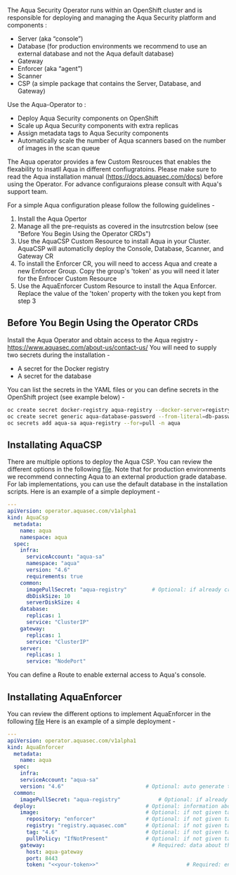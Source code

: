 The Aqua Security Operator runs within an OpenShift cluster and is responsible for deploying and managing the Aqua Security platform and components :
* Server (aka “console”)
* Database (for production environments we recommend to use an external database and not the Aqua default database)  
* Gateway 
* Enforcer (aka “agent”)
* Scanner
* CSP (a simple package that contains the Server, Database, and Gateway)

Use the Aqua-Operator to : 
* Deploy Aqua Security components on OpenShift
* Scale up Aqua Security components with extra replicas
* Assign metadata tags to Aqua Security components
* Automatically scale the number of Aqua scanners based on the number of images in the scan queue
	
The Aqua operator provides a few Custom Resrouces that enables the flexability to insatll Aqua in different confiugratoins. Please make sure to read the Aqua installation manual (https://docs.aquasec.com/docs) before using the Operator. For advance configuraions please consult with Aqua's support team.
    
For a simple Aqua configuration please follow the following guidelines -
1. Install the Aqua Opertor 
2. Manage all the pre-requists as covered in the insutrcstion below (see "Before You Begin Using the Operator CRDs")
3. Use the AquaCSP Custom Resource to install Aqua in your Cluster. AquaCSP will automaticlly deploy the Console, Database, Scanner, and Gateway CR
4. To install the Enforcer CR, you will need to access Aqua and create a new Enforcer Group. Copy the group's 'token' as you will need it later for the Enfrocer Custom Resource
5. Use the AquaEnforcer Custom Resource to install the Aqua Enforcer. Replace the value of the 'token' property with the token you kept from step 3
	

## Before You Begin Using the Operator CRDs
Install the Aqua Operator and obtain access to the Aqua registry - https://www.aquasec.com/about-us/contact-us/
You will need to supply two secrets during the installation - 
* A secret for the Docker registry
* A secret for the database

You can  list the secrets in the YAML files or you can define secrets in the OpenShift project (see example below) -
```bash
oc create secret docker-registry aqua-registry --docker-server=registry.aquasec.com --docker-username=<AQUA_USERNAME> --docker-password=<AQUA_PASSWORD> --docker-email=<user email> -n aqua
oc create secret generic aqua-database-password --from-literal=db-password=<password> -n aqua
oc secrets add aqua-sa aqua-registry --for=pull -n aqua
```

## Installating AquaCSP
There are multiple options to deploy the Aqua  CSP. You can review the different options in the following [file](https://github.com/aquasecurity/aqua-operator/blob/master/deploy/crds/operator_v1alpha1_aquacsp_cr.yaml).  Note that for production environments we recommend connecting Aqua to an external production grade database. For lab implementations,  you can use the default database in the installation scripts.
Here is an example of a simple deployment  - 
```yaml
---
apiVersion: operator.aquasec.com/v1alpha1
kind: AquaCsp
  metadata:
    name: aqua
    namespace: aqua
  spec:
    infra:                                    
      serviceAccount: "aqua-sa"               
      namespace: "aqua"                       
      version: "4.6"                          
      requirements: true                      
    common:
      imagePullSecret: "aqua-registry"        # Optional: if already created image pull secret then mention in here
      dbDiskSize: 10       
      serverDiskSize: 4   
    database:                                 
      replicas: 1                            
      service: "ClusterIP"                    
    gateway:                                  
      replicas: 1                             
      service: "ClusterIP"                    
    server:                                   
      replicas: 1                             
      service: "NodePort" 
```

You can define a Route to enable external access to Aqua's console.

## Installating AquaEnforcer
You can review the different options to implement AquaEnforcer in the following [file](https://github.com/aquasecurity/aqua-operator/blob/master/deploy/crds/operator_v1alpha1_aquaenforcer_cr.yaml)
Here is an example of a simple deployment  - 
```yaml
---
apiVersion: operator.aquasec.com/v1alpha1
kind: AquaEnforcer
  metadata:
    name: aqua
  spec:
    infra:                                    
    serviceAccount: "aqua-sa"                
    version: "4.6"                          # Optional: auto generate to latest version
  common:
    imagePullSecret: "aqua-registry"            # Optional: if already created image pull secret then mention in here
  deploy:                                   # Optional: information about aqua enforcer deployment
    image:                                  # Optional: if not given take the default value and version from infra.version
      repository: "enforcer"                # Optional: if not given take the default value - enforcer
      registry: "registry.aquasec.com"      # Optional: if not given take the default value - registry.aquasec.com
      tag: "4.6"                            # Optional: if not given take the default value - 4.5 (latest tested version for this operator version)
      pullPolicy: "IfNotPresent"            # Optional: if not given take the default value - IfNotPresent
    gateway:                                  # Required: data about the gateway address
      host: aqua-gateway
      port: 8443
      token: "<<your-token>>"                            # Required: enforcer group token also can use an existing secret instead
```
